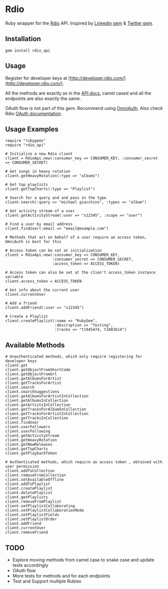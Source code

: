 Rdio
====================
Ruby wrapper for the [Rdio](http://rdio.com) API. Inspired by [Linkedin gem](https://github.com/pengwynn/linkedin) & [Twitter gem](https://github.com/jnunemaker/twitter).


Installation
------------
    gem install rdio_api


Usage
-----

Register for developer keys at [http://developer.rdio.com/](http://developer.rdio.com/).

All the methods are exactly as in the [API docs](http://developer.rdio.com/docs/read/rest/Methods), camel cased and all the endpoints are also exactly the same.

OAuth flow is not part of this gem. Recommend using [OmniAuth](https://github.com/intridea/omniauth). Also check Rdio [OAuth documentation](http://developer.rdio.com/docs/read/rest/oauth).


Usage Examples
--------------
    require "rubygems"
    require "rdio_api"

    # Initialize a new Rdio client
    client = RdioApi.new(:consumer_key => CONSUMER_KEY, :consumer_secret => CONSUMER_SECRET)

    # Get songs in heavy rotation
    client.getHeavyRotation(:type => "albums")

	# Get top playlists
	client.getTopCharts(:type => "Playlist")

	# Search for a query and and pass in the type
	client.search(:query => "michael giacchino", :types => "album")

	# Get activity stream of a user
	client.getActivityStream(:user => "s12345", :scope => "user")

	# Find a user by email address
	client.findUser(:email => "email@example.com")

	# Methods that act on behalf of a user require an access token, OmniAuth is best for this

	# Access token can be set at initialization
	client = RdioApi.new(:consumer_key => CONSUMER_KEY,
						 :consumer_secret => CONSUMER_SECRET,
						 :access_token => ACCESS_TOKEN)

	# Access token can also be set at the clien't access_token instance variable
	client.access_token = ACCESS_TOKEN

	# Get info about the current user
	client.currentUser

	# Add a friend
	client.addFriend(:user => "s12345")

	# Create a Playlist
	client.createPlaylist(:name => "RubyGem",
	                      :description => "Testing",
	                      :tracks => "t1945474, t3483614")

Available Methods
-----------------

	# Unauthenticated methods, which only require registering for developer keys
    client.get
    client.getObjectFromShortCode
    client.getObjectFromUrl
    client.getAlbumsForArtist
    client.getTracksForArtist
    client.search
    client.searchSuggestions
    client.getAlbumsForArtistInCollection
    client.getAlbumsInCollection
    client.getArtistsInCollection
    client.getTracksForAlbumInCollection
    client.getTracksForArtistInCollection
    client.getTracksInCollection
    client.findUser
    client.userFollowers
    client.userFollowing
    client.getActivityStream
    client.getHeavyRotation
    client.getNewReleases
    client.getTopCharts
    client.getPlaybackToken

	# Authenticated methods, which require an access token , obtained with user permission
    client.addToCollection
    client.removeFromCollection
    client.setAvailableOffline
    client.addToPlaylist
    client.createPlaylist
    client.deletePlaylist
    client.getPlaylists
    client.removeFromPlaylist
    client.setPlaylistCollaborating
    client.setPlaylistCollaborationMode
    client.setPlaylistFields
    client.setPlaylistOrder
    client.addFriend
    client.currentUser
    client.removeFriend

TODO
----
* Explore moving methods from camel case to snake case and update tests accordingly
* OAuth flow
* More tests for methods and for each endpoints
* Test and Support multiple Rubies


